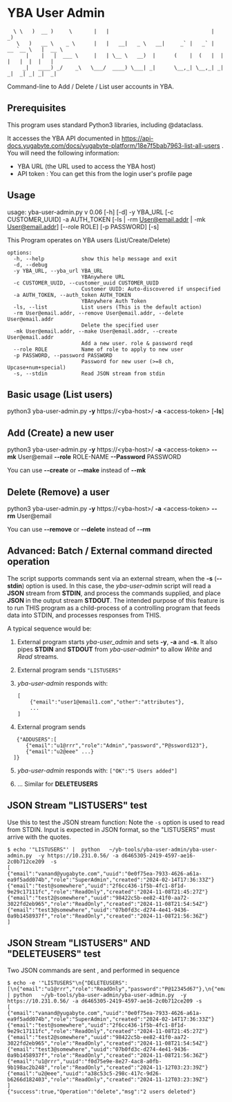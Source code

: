 &nbsp;
# YBA User Admin
      \ \   )  __ )     \       |   |                                 |            _)
       \   )   __ \    _ \      |   |   __|   _ \   __|     _` |   _` |  __ `__ \   |  __ \
          |    |   |  ___ \     |   | \__ \   __)  |      (    |  (   |  |   |   |  |  |   |
         _|   ____) _/    _\   \___/  ____) \___| _|      \__,_| \__,_| _|  _|  _| _| _|  _|

Command-line to Add / Delete / List user accounts in YBA.

## Prerequisites

This program uses standard Python3 libraries, including @dataclass.

It accesses the YBA API documented in https://api-docs.yugabyte.com/docs/yugabyte-platform/18e7f5bab7963-list-all-users .
You will need the following information:
* YBA URL (the URL used to access the YBA host)
* API token : You can get this from the login user's profile page

## Usage
usage: yba-user-admin.py v 0.06 [-h] [-d] -y YBA_URL [-c CUSTOMER_UUID] -a AUTH_TOKEN [-ls | -rm User@email.addr | -mk User@email.addr] [--role ROLE] [-p PASSWORD] [-s]

This Program operates on YBA users (List/Create/Delete)

```
options:
  -h, --help            show this help message and exit
  -d, --debug
  -y YBA_URL, --yba_url YBA_URL
                        YBAnywhere URL
  -c CUSTOMER_UUID, --customer_uuid CUSTOMER_UUID
                        Customer UUID: Auto-discovered if unspecified
  -a AUTH_TOKEN, --auth_token AUTH_TOKEN
                        YBAnywhere Auth Token
  -ls, --list           List users (This is the default action)
  -rm User@email.addr, --remove User@email.addr, --delete User@email.addr
                        Delete the specified user
  -mk User@email.addr, --make User@email.addr, --create User@email.addr
                        Add a new user. role & password reqd
  --role ROLE           Name of role to apply to new user
  -p PASSWORD, --password PASSWORD
                        Password for new user (>=8 ch, Upcase+num+special)
  -s, --stdin           Read JSON stream from stdin
```

## Basic usage (List users)

python3 yba-user-admin.py  **-y** https://\<yba-host\>/ **-a** \<access-token\> [**-ls**]

## Add (Create) a new user

python3 yba-user-admin.py  **-y** https://\<yba-host\>/ **-a** \<access-token\> **--mk** User@email **--role** ROLE-NAME **--Password** PASSWORD

You can use **--create**  or **--make** instead of **--mk**

## Delete (Remove) a user

python3 yba-user-admin.py  **-y** https://\<yba-host\>/ **-a** \<access-token\> **--rm** User@email 

You can use **--remove** or **--delete** instead of **--rm**

## Advanced: Batch / External command directed operation

The script supports commands sent via an external stream, when the **-s** (**--stdin**) option is used.
In this case, the *yba-user-admin* script will read a **JSON** stream from **STDIN**, and process the commands supplied, and place **JSON** in the output stream **STDOUT**.
The intended purpose of this feature is to run THIS program as a child-process of a controlling program that feeds data into STDIN, and processes responses from THIS.

A typical sequence would be:

1. External program starts *yba-user_admin* and sets **-y**, **-a** and **-s**.
   It also pipes **STDIN** and **STDOUT** from *yba-user-admin** to allow *Write* and *Read* streams.

2. External program sends `"LISTUSERS"`

3. *yba-user-admin* responds with:
    ```
    [
        {"email":"user1@email1.com","other":"attributes"},
        ...
    ]
    ```

4. External program sends
  ```
     {"ADDUSERS":[
        {"email":"u1@rrr","role":"Admin","password","P@ssword123"},
        {"email":"u2@eee" ...}
    ]}
  ```

5.  *yba-user-admin* responds with: `["OK":"5 Users added"]` 

6.  ... Similar for **DELETEUSERS**
  
## JSON Stream "LISTUSERS" test

Use this to test the JSON stream function:
Note the `-s` option is used to read from STDIN.
Input is expected in JSON format, so the "LISTUSERS" must arrive with the quotes.
```
$ echo '"LISTUSERS"' |  python   ~/yb-tools/yba-user-admin/yba-user-admin.py  -y https://10.231.0.56/ -a d6465305-2419-4597-ae16-2c0b712ce209  -s
[
{"email":"vanand@yugabyte.com","uuid":"0e0f75ea-7933-4626-a61a-ea9f5add074b","role":"SuperAdmin","created":"2024-02-14T17:36:33Z"}
{"email":"test@somewhere","uuid":"2f6cc436-1f5b-4fc1-8f1d-9e29c17111fc","role":"ReadOnly","created":"2024-11-08T21:45:27Z"}
{"email":"test2@somewhere","uuid":"98422c5b-ee82-41f0-aa72-3022fd2eb965","role":"ReadOnly","created":"2024-11-08T21:54:54Z"}
{"email":"test3@somewhere","uuid":"07b0fd3c-d274-4e41-9436-0a9b1458937f","role":"ReadOnly","created":"2024-11-08T21:56:36Z"}
]
```

## JSON Stream "LISTUSERS"  AND "DELETEUSERS" test
Two JSON commands are sent , and performed in sequence

```
$ echo -e '"LISTUSERS"\n{"DELETEUSERS":[\n{"email":"u1@rrr","role":"ReadOnly","password":"P@12345d67"},\n{"email":"u2@eee","role":"ReadOnly","password":"P#12w34567"}]}' | python   ~/yb-tools/yba-user-admin/yba-user-admin.py  -y https://10.231.0.56/ -a d6465305-2419-4597-ae16-2c0b712ce209 -s
[
{"email":"vanand@yugabyte.com","uuid":"0e0f75ea-7933-4626-a61a-ea9f5add074b","role":"SuperAdmin","created":"2024-02-14T17:36:33Z"}
{"email":"test@somewhere","uuid":"2f6cc436-1f5b-4fc1-8f1d-9e29c17111fc","role":"ReadOnly","created":"2024-11-08T21:45:27Z"}
{"email":"test2@somewhere","uuid":"98422c5b-ee82-41f0-aa72-3022fd2eb965","role":"ReadOnly","created":"2024-11-08T21:54:54Z"}
{"email":"test3@somewhere","uuid":"07b0fd3c-d274-4e41-9436-0a9b1458937f","role":"ReadOnly","created":"2024-11-08T21:56:36Z"}
{"email":"u1@rrr","uuid":"f0d75e9e-8e27-4ac8-a0fb-9b198ac2b248","role":"ReadOnly","created":"2024-11-12T03:23:39Z"}
{"email":"u2@eee","uuid":"a38c53c5-298c-417c-9d26-b6266d182403","role":"ReadOnly","created":"2024-11-12T03:23:39Z"}
]
{"success":true,"Operation":"delete","msg":"2 users deleted"}

```